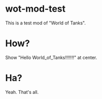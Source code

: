 # wot-mod-test
This is a test mod of "World of Tanks".

# How?
Show "Hello World_of_Tanks!!!!!!!" at center.

# Ha?
Yeah. That's all.
